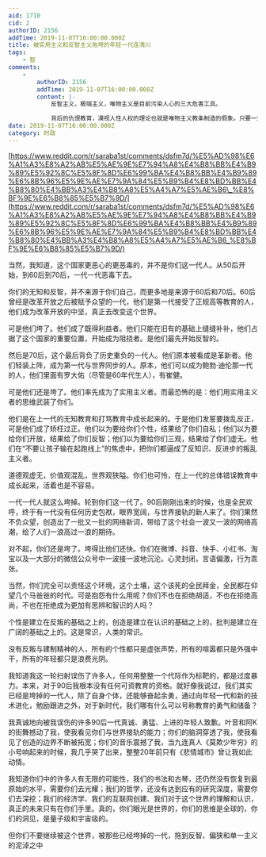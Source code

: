 ```yaml
---
aid: 1710
cid: 2
authorID: 2156
addTime: 2019-11-07T16:00:00.000Z
title: 被实用主义和反智主义拖垮的年轻一代连清川
tags:
    - 智
comments:
    -
        authorID: 2156
        addTime: 2019-11-07T16:00:00.000Z
        content: |-
            反智主义，极端主义，唯物主义是目前污染人心的三大危害工具。

            背后的仇恨教育，漠视人性人权的理论也就是唯物主义教条制造的假象。只要一天不清除，十几亿人就无法唤醒
date: 2019-11-07T16:00:00.000Z
category: 时政
---
```


[https://www.reddit.com/r/saraba1st/comments/dsfm7d/%E5%AD%98%E6%A1%A3%E8%A2%AB%E5%AE%9E%E7%94%A8%E4%B8%BB%E4%B9%89%E5%92%8C%E5%8F%8D%E6%99%BA%E4%B8%BB%E4%B9%89%E6%8B%96%E5%9E%AE%E7%9A%84%E5%B9%B4%E8%BD%BB%E4%B8%80%E4%BB%A3%E4%B8%A8%E5%A4%A7%E5%AE%B6\_%E8%BF%9E%E6%B8%85%E5%B7%9D/](https://www.reddit.com/r/saraba1st/comments/dsfm7d/%E5%AD%98%E6%A1%A3%E8%A2%AB%E5%AE%9E%E7%94%A8%E4%B8%BB%E4%B9%89%E5%92%8C%E5%8F%8D%E6%99%BA%E4%B8%BB%E4%B9%89%E6%8B%96%E5%9E%AE%E7%9A%84%E5%B9%B4%E8%BD%BB%E4%B8%80%E4%BB%A3%E4%B8%A8%E5%A4%A7%E5%AE%B6_%E8%BF%9E%E6%B8%85%E5%B7%9D/)

当然，我知道，这个国家更恶心的更恶毒的，并不是你们这一代人。从50后开始，到60后到70后，一代一代恶毒下去。

你们的无知和反智，并不来源于你们自己，而更多地是来源于60后和70后。60后曾经是改革开放之后被赋予众望的一代，他们是第一代接受了正规高等教育的人，他们成为改革开放的中坚，真正去改变这个世界。

可是他们垮了。他们成了既得利益者。他们只能在旧有的基础上缝缝补补，他们占据了这个国家的重要位置，开始成为阻挠者。是他们最先开始反智的。

然后是70后，这个最后背负了历史重负的一代人。他们原本被看成是革新者。他们轻装上阵，成为第一代与世界同步的人。原本，他们可以成为鲍勃·迪伦那一代的人，他们里面有罗大佑（尽管是60年代生人），有崔健。

可是他们还是垮了。他们率先成为了实用主义者。而最恐怖的是：他们用实用主义者的思维武装了你们。

他们是在上一代的无知教育和打骂教育中成长起来的。于是他们发誓要拨乱反正，可是他们成了矫枉过正。他们以为要给你们个性，结果给了你们自私；他们以为要给你们开放，结果给了你们反智；他们以为要给你们三观，结果给了你们虚无。他们在“不要让孩子输在起跑线上”的焦虑中，把你们都逼成了反知识、反进步的叛乱主义者。

道德观虚无，价值观混乱，世界观狭隘。你们也可怜，在上一代的总体错误教育中成长起来，活着也是不容易。

一代一代人就这么垮掉。轮到你们这一代了。90后刚刚出来的时候，也是全民欢呼，终于有一代没有任何历史包袱，眼界宽阔，与世界接轨的新人来了。你们果然不负众望，创造出了一批又一批的网络新词，带给了这个社会一波又一波的网络高潮，给了人们一浪高过一浪的期待。

对不起，你们还是垮了。垮得比他们还快。你们在微博、抖音、快手、小红书、淘宝以及一大部分的微信公众号中一波接一波地沉沦。心灵封闭，言语偏激，行为乖张。

当然，你们完全可以责怪这个环境，这个土壤，这个该死的全民拜金，全民都在仰望几个马爸爸的时代。可是抱怨有什么用呢？你们不也在拒绝胡适，不也在拒绝高尚，不也在拒绝成为更加有思辨和智识的人吗？

个性是建立在反叛的基础之上的，创造是建立在认识的基础之上的，批判是建立在广阔的基础之上的。这是常识，人类的常识。

没有反叛与建制精神的人，所有的个性都只是虚张声势，所有的喧嚣都只是外强中干，所有的年轻都只是浪费光阴。

我知道我这一轮扫射误伤了许多人，任何用整整一个代际作为标靶的，都是过度暴力。本来，对于90后我根本没有任何可资教育的资格。就好像我说过，我们其实已经是垮掉的一代人，除了自身个体，还能够奋起余勇，通过向年轻一代和新的技术进化，勉励跟进之外，对于新时代，我们哪有什么可以号称教育的勇气和储备？

我真诚地向被我误伤的许多90后一代真诚、勇猛、上进的年轻人致歉。叶音和阿K的街舞撼动了我，使我看见你们与世界接轨的能力；你们的脑洞穿透了我，使我看见了创造的边界不断被拓宽；你们的音乐震撼了我，当九连真人《莫欺少年穷》的小号响起来的时候，我几乎哭了出来，整整20年前只有《悲情城市》曾让我如此动情。

我知道你们中的许多人有无限的可能性，我们的书法和古琴，还仍然没有恢复到最原始的水平，需要你们去光耀；我们的哲学，还没有达到应有的研究深度，需要你们去深挖；我们的经济学、我们的互联网创建、我们对于这个世界的理解和认识，真正的未来只有在你们手里。真的，你们眼光是世界的，你们的思维是全球的，你们的洞见，是量子级和宇宙级的。

但你们不要继续被这个世界，被那些已经垮掉的一代，拖到反智、偏狭和单一主义的泥淖之中
